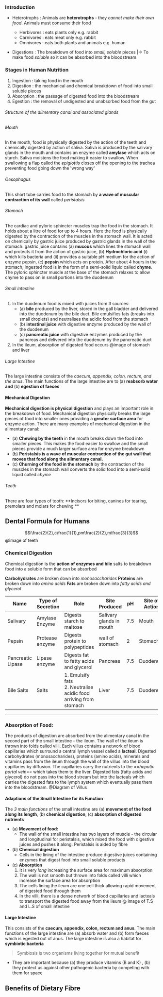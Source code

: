 ### Introduction
- Heterotrophs : Animals are __heterotrophs__ - they *cannot make their own food*. Animals must consume their food
	- Herbivores : eats plants only e.g. rabbit
	- Carnivores : eats meat only e.g. rabbit
	- Omnivores : eats both plants and animals e.g. human

- Digestions : The breakdown of food into *small, soluble* pieces
	|-> To make food *soluble* so it can be absorbed into the bloodstream

### Stages in Human Nutrition
1. Ingestion : taking food in the mouth
2. Digestion : the mechanical and chemical breakdown of food into small soluble pieces
3. Absorption : the passage of digested food into the bloodstream
4. Egestion : the removal of undigested and unabsorbed food from the gut

###### Structure of the alimentary canal and associated glands

###### Mouth
In the mouth, food is physically digested by the action of the teeth and chemically digested by action of saliva. Saliva is produced by the salivary glands in the mouth and contains an enzyme called **amylase** which acts on starch. Saliva moistens the food making it easier to swallow. When swallowing a flap called the *epiglottis* closes off the opening to the trachea preventing food going down the 'wrong way'

###### Oesophagus
This short tube carries food to the stomach by **a wave of muscular contraction of its wall** called *peristalsis* 

###### Stomach
The cardiac and pyloric sphincter muscles trap the food in the stomach. It holds about a litre of food for up to 4 hours. Here the food is physically digested by the contraction of the muscles in the stomach wall. It is acted on chemically by gastric juice produced by gastric glands in the wall of the stomach. gastric juice contains (a) **mucous** which lines the stomach wall and protects it from the action of gastric juice, (b) **Hydrochloric acid** (i) which kills bacteria and (ii)  provides a suitable pH medium for the action of enzyme pepsin, (c) **pepsin** which acts on protein. After about 4 hours in the stomach, ingested food is in the form of a semi-solid liquid called **chyme**. The pyloric sphincter muscle at the base of the stomach relaxes to allow chyme to pass on in small portions into the duodenum 

###### Small Intestine
1. In the duodenum food is mixed with juices from 3 sources:
	- (a) **bile** produced by the liver, stored in the gall bladder and delivered into the duodenum by the bile duct. Bile emulsifies fats (breaks into small droplets) and neutralises the acidic food from the stomach
	- (b) **intestinal juice** with digestive enzyme produced by the wall of the duodenum
	- (c) **pancreatic juice** with digestive enzymes produced by the pancreas and delivered into the duodenum by the pancreatic duct
2. In the ileum, absorption of digested food occurs
@image of stomach and liver

###### Large Intestine
The large intestine consists of the *caecum, appendix, colon, rectum, and the anus*. The main functions of the large intestine are to (a) **reabsorb water and** (b) **egestion of faeces**

#### Mechanical Digestion
**Mechanical digestion is physical digestion** and plays an important role in the breakdown of food. Mechanical digestion physically breaks the large pieces of food into smaller ones providing a **greater surface area** for enzyme action. There are many examples of mechanical digestion in the alimentary canal:
- (a) **Chewing by the teeth** in the mouth breaks down the food into smaller pieces. This makes the food easier to swallow and the small pieces provide a much larger surface area for enzyme breakdown
- (b) **Peristalsis is a wave of muscular contraction of the gut wall that moves that food along the alimentary canal.** 
- (c) **Churning of the food in the stomach** by the contraction of the muscles in the stomach wall converts the solid food into a semi-solid liquid called *chyme* 

###### Teeth
There are four types of tooth: **Incisors for biting, canines for tearing, premolars and molars for chewing **

 Dental Formula for Humans
 ---

$$i\frac{2}{2},c\frac{1}{1},pm\frac{2}{2},m\frac{3}{3}$$
@image of teeth

### Chemical Digestion
Chemical digestion is the **action of enzymes and bile** salts to breakdown food into a soluble form that can be absorbed

**Carbohydrates** are broken down into *monosaccharides*
**Proteins** are broken down into *amino acids*
**Fats** are broken down into *fatty acids and glycerol*

| Name              | Type of Secretion | Role                                                                | Site Produced            | pH  | Site of Action | Product of Action       |
| ----------------- | ----------------- | ------------------------------------------------------------------- | ------------------------ | --- | -------------- | ----------------------- |
| Salivary          | Amylase Enzyme    | Digests starch to maltose                                           | Salivary glands in mouth | 7.5 | Mouth          | Maltose                 |
| Pepsin            | Protease enzyme   | Digests protein to polypeptides                                     | wall of stomach          | 2   | Stomach        | Polypeptides            |
| Pancreatic Lipase | Lipase enzyme     | Digests fat to fatty acids and glycerol                             | Pancreas                 | 7.5 | Duodenum       | Fatty acids and glycrol |
| Bile Salts        | Salts             | 1. Emulsify fats<br>2. Neutralise acidic food arriving from stomach | Liver                    | 7.5 | Duodenum       | Fat droplets            |

---
### Absorption of Food:
The products of digestion are absorbed from the alimentary canal in the second part of the small intestine - the ileum. The wall of the ileum is thrown into folds called villi. Each villus contains a network of blood capillaries which surround a central lymph vessel called a **lacteal**. Digested carbohydrates (monosaccharides), proteins (amino acids), minerals and vitamins pass from the ileum through the wall of the villus into the blood capillaries by diffusion. The capillaries carry the nutrients to the *==hepatic portal vein==* which takes them to the liver. Digested fats (fatty acids and glycerol) do not pass into the blood stream but into the lacteals which carries the digested fats to the lymph system which eventually pass them into the bloodstream.
@Diagram of Villus

#### Adaptions of the Small Intestine for its Function
The *3 main functions* of the small intestine are (a) **movement of the food along its length**, (b) **chemical digestion**, (c) **absorption of digested nutrients**
- (a) **Movement of food:**
	- The wall of the small intestine has two layers of muscle - the circular and longitudinal for peristalsis, which mixed the food with digestive juices and pushes it along. Peristalsis is aided by fibre
- (b) **Chemical digestion**
	- Cells in the lining of the intestine produce digestive juices containing enzymes that digest food into small soluble products
- (c) **Absorption**
	1.  It is very *long* increasing the surface area for maximum absorption
	2. The wall is not smooth but thrown into folds called villi which increase the surface area for absorption
	3. The cells lining the ileum are one cell thick allowing rapid movement of digested food through them
	4. In the villi, there is a dense network of blood capillaries and lacteals to transport the digested food away from the ileum
@ image of T.S and L.S of small intestine 

#### Large Intestine
This consists of the **caecum, appendix, colon, rectum and anus**. The main functions of the large intestine are (a) absorb water and (b) form faeces which is egested out of anus.
The large intestine is also a habitat for **symbiotic bacteria**
> Symbiosis is two organisms living together for mutual benefit
- They are important because (a) they produce vitamins (B and K) , (b) they protect us against other pathogenic bacteria by competing with them for space

 Benefits of Dietary Fibre
---
